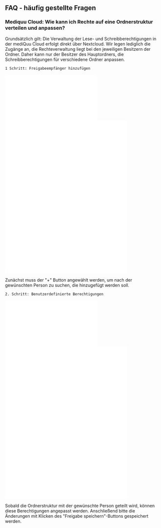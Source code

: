 ## FAQ - häufig gestellte Fragen

### Mediquu Cloud: Wie kann ich Rechte auf eine Ordnerstruktur verteilen und anpassen?

Grundsätzlich gilt: Die Verwaltung der Lese- und Schreibberechtigungen in der mediQuu Cloud erfolgt direkt über Nextcloud. Wir legen lediglich die Zugänge an, die Rechteverwaltung liegt bei den jeweiligen Besitzern der Ordner. Daher kann nur der Besitzer des Hauptordners, die Schreibberechtigungen für verschiedene Ordner anpassen.

    1 Schritt: Freigabeempfänger hinzufügen

![OrdnerStruktur1](../../docs/Dokumente/Ärtzenetz/ordnerfreigabe_1.pdf)
<embed src="../../docs/Dokumente/Ärztenetz/ordnerfreigabe_1.pdf" width="400" height="500" type="application/pdf">


Zunächst muss der "+" Button angewählt werden, um nach der gewünschten Person zu suchen, die hinzugefügt werden soll.

    2. Schritt: Benutzerdefinierte Berechtigungen

![OrdnerStruktur2](../../docs/Dokumente/Ärtzenetz/ordnerfreigabe_2.pdf)
<embed src="../../docs/Dokumente/Ärztenetz/ordnerfreigabe_2.pdf" width="400" height="500" type="application/pdf">


Sobald die Ordnerstruktur mit der gewünschte Person geteilt wird, können diese Berechtigungen angepasst werden.
Anschließend bitte die Änderungen mit Klicken des "Freigabe speichern"-Buttons gespeichert werden.
